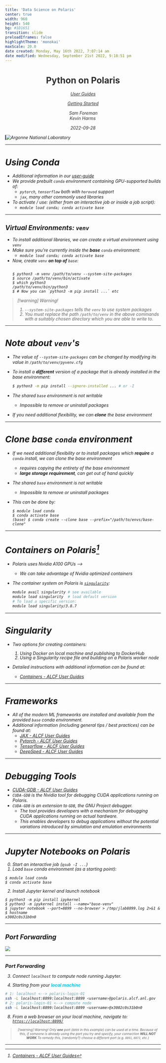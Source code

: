 ```yaml
---
title: 'Data Science on Polaris'
center: true
width: 960
height: 540
bg: #1D1651
transition: slide
preloadIframes: false
highlightTheme: 'monokai'
maxScale: 20.0
date created: Monday, May 16th 2022, 7:07:14 am
date modified: Wednesday, September 21st 2022, 9:18:51 pm
---
```


<!-- .slide bg="[[assets/background.png]]" -->

<grid align="center" drop="5 20" drag="90 60" style="background-color:#1D1651; border-radius:8px; opacity:0.9;">

# Python on Polaris <!-- .element style="color:white; font-size:2.25em; padding-top:5%; border-bottom:8px solid #1e8BC9; padding-bottom:2%; text-align:center!important;" align="stretch" -->

[<i class="fas fa-book fa-1x" alt="`fas:Book`"/> User Guides](https://argonne-lcf.github.io/user-guides/polaris/data-science-workflows/python/) <!-- .element style="font-size:1.1em; color:#B8E2DE!important; font-family:'JuliaMono', 'Courier New';line-height:0.7em;" -->

[<i class="fab fa-github fa-1x" alt="`fas:Github`"/> Getting Started](https://github.com/argonne-lcf/GettingStarted) <!-- .element style="font-size:1.1em; color:#B8E2DE!important; font-family:'JuliaMono', 'Courier New';line-height:0.7em;" -->

<a href="https://www.samforeman.me"><i class="fas fa-home fa-1x" alt="`fas:Home`" style="padding-right:2px;"/></a> Sam Foreman <br> Kevin Harms<!-- .element style="color:#655A90;" -->

2022-09-28 <!-- .element style="font-size:0.9em; color:#5E5381;padding:auto;margin:auto;atext-align:center!important;" -->

</grid>

<grid drag="100 20" drop="bottom" align="bottomright" >
<img src="https://raw.githubusercontent.com/saforem2/physicsSeminar/main/assets/Argonne_cmyk_white.svg" alt="Argonne National Laboratory">
</grid>


---

<!-- .slide template="[[left-border]]" -->

# Using Conda

- Additional information in our [<i class="fas fa-book fa-1x" alt="`fas:Book`"/> user-guide](https://argonne-lcf.github.io/user-guides/polaris/data-science-workflows/python/)
- We provide prebuilt `conda` environment containing GPU-supported builds of:
	- `pytorch`, `tensorflow` both with `horovod` support
	- `jax`, many other commonly used libraries
- To activate / use: (either from an interactive job or inside a job script):
	- `module load conda; conda activate base`

---

<!-- .slide template="[[left-border]]" style="font-size:0.8em;" -->

## Virtual Environments: `venv`

- To install additional libraries, we can create a virtual environment using `venv`
- Make sure you're currently inside the **base** `conda` environment:
	- `module load conda; conda activate base`
- Now, create `venv` **on top of** `base`:
  <pre><code class="bash" data-trim data-noescape>
  $ python3 -m venv /path/to/venv --system-site-packages
  $ source /path/to/venv/bin/activate
  $ which python3
  /path/to/venv/bin/python3
  $ # Now you can `python3 -m pip install ...` etc
  </code></pre>

> [!warning] Warning!
> 1. `--system-site-packages` tells the `venv` to use system packages
> 2. You must replace the path `/path/to/venv` in the above commands with a suitably chosen directory which you are able to write to.


---

<!-- .slide template="[[left-border]]" -->

# Note about `venv`'s

- The value of `--system-site-packages` can be changed by modifying its value in `/path/to/venv/pyvenv.cfg`
- To install a **different** version of a package that is already installed in the base environment:

  ```bash
  $ python3 -m pip install --ignore-installed ... # or -I
   ```

- The shared `base` environment is not writable
	- Impossible to remove or uninstall packages


- If you need additional flexibility, we can **clone** the base environment

---

<!-- .slide template="[[left-border]]" -->

# Clone base `conda` environment

- If we need additional flexibility or to install packages which **require** a `conda` install, we can clone the base environment
	- requires copying the entirety of the base environment
	- **large storage requirement**, can get out of hand quickly
- The shared `base` environment is not writable
	- Impossible to remove or uninstall packages
- This can be done by:

  ```
  $ module load conda
  $ conda activate base
  (base) $ conda create --clone base --prefix="/path/to/envs/base-clone"
  ```


---
<!-- .slide template="[[left-border]]" -->

# Containers on Polaris[^1]
- Polaris uses Nvidia A100 GPUs -->
	- We can take advantage of Nvidia optimized containers

- The container system on Polaris is [`singularity`](https://docs.sylabs.io/guides/3.5/user-guide/introduction.html):

  ```bash
  module avail singularity # see available
  module load singularity  # load default version
  # To load a specific version:
  module load singularity/3.8.7
  ```
[^1]: [<i class="fas fa-book fa-1x" alt="`fas:Book`"/> Containers - ALCF User Guides](https://argonne-lcf.github.io/user-guides/polaris/data-science-workflows/containers/containers/)

---

<!-- .slide template="[[left-border]]" style="text-align:left!important;" -->

# Singularity

- Two options for creating containers:
	1. Using Docker on local machine and publishing to DockerHub
	2. Using a Singularity recipe file and building on a Polaris worker node

- Detailed instructions with additional information can be found at:
	- [<i class="fas fa-book fa-1x" alt="`fas:Book`"/> Containers - ALCF User Guides](https://argonne-lcf.github.io/user-guides/polaris/data-science-workflows/containers/containers/)

---

<!-- .slide template="[[left-border]]" style="text-align:left!important;" -->

# Frameworks

- All of the modern ML frameworks are installed and available from the provided `base` conda environment.
- Additional information (including general tips / best practices) can be found at:
	- [<i class="fas fa-book fa-1x" alt="`fas:Book`"/> JAX - ALCF User Guides](https://argonne-lcf.github.io/user-guides/polaris/data-science-workflows/frameworks/jax/)
	- [<i class="fas fa-book fa-1x" alt="`fas:Book`"/> Pytorch - ALCF User Guides](https://argonne-lcf.github.io/user-guides/polaris/data-science-workflows/frameworks/pytorch/)
	- [<i class="fas fa-book fa-1x" alt="`fas:Book`"/> Tensorflow - ALCF User Guides](https://argonne-lcf.github.io/user-guides/polaris/data-science-workflows/frameworks/tensorflow/)
	- [<i class="fas fa-book fa-1x" alt="`fas:Book`"/> DeepSped - ALCF User Guides](https://argonne-lcf.github.io/user-guides/polaris/data-science-workflows/frameworks/deepspeed/)

---

<!-- .slide template="[[left-border]]" style="text-align:left!important;" -->

# Debugging Tools
- [<i class="fas fa-book fa-1x" alt="`fas:Book`"/> CUDA-GDB - ALCF User Guides](https://argonne-lcf.github.io/user-guides/polaris/debugging-tools/CUDA-GDB/)
- `CUDA-GDB` is the Nvidia tool for debugging CUDA applications running on Polaris.
- `CUDA-GDB` is an extension to `GDB`, the GNU Project debugger.
	- The tool provides developers with a mechanism for debugging CUDA applications running on actual hardware.
	- This enables developers to debug applications without the potential variations introduced by simulation and emulation environments

---
<!-- .slide style="text-size:70%;border-left:8px solid #1E8BC9 ;height:100%;" -->
# Jupyter Notebooks on Polaris
0. Start an interactive job (`qsub -I ...`)
1. Load `base` conda environment (as a starting point):
  ```shell
  $ module load conda
  $ conda activate base
  ```

2. Install Jupyter kernel and launch notebook
  ```shell
  $ python3 -m pip install ipykernel
  $ python3 -m ipykernel install --name="base-venv" 
  $ jupyter notebook --port=8899 --no-browser > /tmp/jlab8899.log 2>&1 &
  $ hostname
  x3002c0s31b0n0
  ```


---
## Port Forwarding

![](https://raw.githubusercontent.com/saforem2/ATPESC-StatisticalLearning/main/docs/assets/port-forwarding.svg) <!-- .element align="center" -->

---
<!-- .slide style="text-align:left;text-size:border-radius:8px; 60%;" -->

### Port Forwarding

3. Connect `localhost` to compute node running Jupyter.

4. Starting from your <span style="color:#00CCFF">**local machine**</span>
  ```bash
  # 1: localhost <--> polaris-login-01
  ssh -L localhost:8899:localhost:8899 <username>@polaris.alcf.anl.gov
  # 2: polaris-login-01 <--> compute node
  ssh -L localhost:8899:localhost:8899 <username>@x3002c0s31b0n0
  ```
8. From a web browser on your local machine, navigate to:
  [`https://localhost:8899/`](https://localhost:8899)

<div style="font-size:0.75em;" align="center">

> [!warning] Warning!
> Only **one** port (`8899` in this example) can be used at a time.
> Because of this, if someone is already using the port you try and specify, your connection **WILL NOT WORK**
> To remedy this, (randomly?) choose a different port (e.g. `8891`, `8873`, etc.)

</div>

---

<style>

:root {
    --r-heading-text-transform: none;
    --r-heading-font: 'Inter', 'Arial', "OpenSans-Bold", "Open Sans", Helvetica, Impact, sans-serif;
    --r-main-background-color: #1D1651;
    --r-main-font: 'Inter', "Arial", "Open Sans", "Coming Soon", "SourceSansPro", Helvetica Neue, sans-serif;
    --r-heading-letter-spacing: -0.45px;
    --r-heading-word-spacing: 0.5px;
    --r-heading-text-transform: none;
    --r-heading-text-shadow: none;
    --r-heading-font-weight: 700;
    --r-heading1-text-shadow: none;
    --r-main-font-size: 22px;
	--r-main-line-height: 1.5em;
    --r-monospace-font-size: 18px;
    --r-heading1-size: 1.33em;
    --r-heading2-size: 1.25em;
    --r-heading3-size: 1.2em;
    --r-heading4-size: 1.15em;
    --r-heading5-size: 1.05em;
    --r-heading6-size: 1.025em;
	--r-heading-line-height:1em;
    --r-code-font: 'JuliaMono', 'Courier New', "agave Nerd Font", monospace;
    --r-link-color: #B8E2DE;
    --r-link-color-dark: #f92672;
    --r-link-color-hover: #63ff51;
    --r-controls-color: #228BE6;
    --r-progress-color: #404040;
    --r-selection-background-color: rgba(255, 255, 0, 0.15);
    --r-selection-color: rgb(255, 255, 0);
    --r-main-color: #c8c8c8;
    --text-muted: #757575;
    --text-faint: #404040;
    --r-heading-color: #FFF;
    --r-background-color: #fff;
    -webkit-font-smoothing:subpixel-antialiased;
}

.reveal pre {
  display: block;
  margin: auto;
  text-align: justify;
  width:90%;
  font-family: var(--r-code-font);
  font-size: var(--r-monospace-font-size);
  min-width:90%!important;
  word-wrap: break-word;
  padding: auto;
  box-shadow: 0 5px px rgba(0, 0, 0, 0.5);
  white-space: pre-wrap;
}

.reveal p {
	margin:auto!important;
	padding:auto!important;
}

.reveal pre code {
	display: inline-block;
    top: 0;
    bottom: 0;
	margin:auto;
	padding:auto;
    font-size: 0.9em;
    background:#181344;
    color: #8B80B8;
	text-align: justify;
    letter-spacing: -0.45px!important;
    word-spacing: -0.5px!important;
}

.reveal {
    font-family: var(--r-main-font), sans-serif;
    font-size: var(--r-main-font-size);
    font-weight: normal;
    color: var(--r-main-color);
    background-color: var(--r-main-background-color);
}

.code {
	font-size:0.9em!important;
}

.reveal h1,
.reveal h2,
.reveal h3,
.reveal h4 {
    margin: var(--r-heading-margin);
    margin-left:4%;
	padding-top: 1%;
    color: #E0E0E0;
    font-family: var(--r-heading-font);
    line-height: var(--r-heading-line-height);
    word-spacing: var(--r-heading-word-spacing);
    text-transform: var(--r-heading-text-transform);
	text-align:left!important;
    text-shadow: var(--r-heading-text-shadow);
    word-wrap: break-word;
}

.reveal h1 {
    font-weight: 700;
    font-size: var(--r-heading1-size);
}

.reveal h2 {
    font-weight: 600;
    font-size: var(--r-heading2-size);
}

.reveal h3 {
    font-weight: 500;
    font-size: var(--r-heading3-size);
}

.reveal h4 {
    font-weight: 500;
    font-size: var(--r-heading4-size);
}

.reveal h5 {
    font-weight: 500;
    font-size: var(--r-heading5-size);
}
.reveal h6 {
    font-weight: 400;
    font-size: var(--r-heading6-size);
}

.reveal ul, ol {
	text-align:left;
}

.reveal ul ul,
.reveal ul ol,
.reveal ol ol,
.reveal ol ul {
  text-align:left;
}

.reveal ul ul {
    list-style: circle;
}
.container {
  position: relative;
}

.make-it-pop {
  filter: drop-shadow(0 0 10px purple);
}

.bottomright {
  position: absolute;
  bottom: 8px;
  right: 16px;
  font-size: 18px;
}

@media (max-width: 95%) {
  section {
    -webkit-flex-direction: column;
    flex-direction: column;
  }
}

.row {
  display: flex;
}

.column {
  flex: 50%;
}


#left {
  margin: 0 0 5px 5px;
  text-align: left;
  float: left;
  z-index: -10;
  width: 48%;
  font-size: 0.85em;
}

#right {
  margin: 0 0 5px 0;
  float: right;
  max-width: 48%;
  text-align: left;
  z-index: -10;
  width: 48%;
  font-size: 0.85em;
}

#darkBack {
    background-color: #1D1651;
    color: #efefef;
    .reveal a {
        color: #F92672;
        transition: color 0.15s ease;
    }
    .reveal a:hover {
        color: var(--r-link-color-hover);
    }
}

.multiCol {
    display: table;
    table-layout: fixed; /* don't fudge depending on content */
    width: 100%;
    text-align: left; /* matter of taste, makes imho sense */
    .col {
        display: table-cell;
        vertical-align: top;
        width: 50%;
        padding: 2% 0 2% 3%; /* some vertical, and between columns */
        &:first-of-type { padding-left: 0; } /* there's nothing before col1 */
    }
}

.reveal blockquote:before {
  content: "❝";
  font-size: 2.5em;
  margin-right: .05em;
  line-height: 0.1em;
  vertical-align: -0.3em;
  text-align: left;
  color: var(--text-faint);
  font-style: normal !important;
}

.reveal blockquote p {
  color: var(--text-muted);
  font-style: normal !important;
  font-align: left;
  display: inline;
  text-align: left;
}

.reveal blockquote em{
  color: var(--text-muted);
  text-align: left;
}

.reveal blockquote {
  border-radius: 8px !important;
  margin: 0.5rem 0rem 0.5rem 0rem;
  text-align: left;
  padding-top: 1rem;
  padding-left: 2rem;
  padding-bottom: 1rem;
  padding-right: 2rem;
  width: auto;
  font-style: normal !important;
}

.hljs {
    background: #201646 !important;
    border-radius: 8px !important;
}

.hljs-built_in {
  color: #EC6358;
}

#blue {
    color: #00CCFF;
}
#bright {
    color: #00A2FF;
}
#cyan {
    color: #00CCFF;
}
#purple {
    color: #AE81ff;
}
#green {
    color: #63FF51;
}
#yellow {
    color: #FD971F;
}
#lightpink {
    color: #E64980;
}
#pink {
    color: #F92672;
}
#red {
    color: #FA5252;
}
#grey {
    color: #666666;
}

#noteinverse {
    background-color: #1D1651;
    border-radius: 5px;
    border-color: #1D1651;
    color: #efefef;
    padding: auto;
    margin: auto;
}

#note {
    background-color: rgba(255, 255, 255, 0.1);
    padding: 10px;
    border-radius: 8px;
    border-color: rgba(240, 240, 240, 1.0);
    color: rgb(255, 255, 255);
    margin: auto;
}

#mark {
    margin: auto;
    padding: auto;
    background-color: #FD971F;
    color: #1D1651;
    font-weight: 700;
    border-radius: 7px;
}

#dark {
    background-color: #1D1651;
    color: #efefef;
    --r-link-color: #00CCFF!important;
    --r-header-color: #666666;
    -webkit-font-smoothing:subpixel-antialiased;
}

#halfsize {
    font-size: 0.5em;
}

#large {
  font-size: 1.25em;
}

.horizontal_dotted_line{
  border-bottom: 2px dotted gray;
}

.footer {
  font-size: 60%;
  vertical-align:bottom;
  color:#bdbdbd;
  font-weight:400;
  margin-left:-5px;
}
.note {
  color:#f8f8f8;
  border-radius:8px;
  background-color:#35353540;
  border-color:#66666640;
  padding: auto;
  margin:auto;
}

.callout {
  border-left: 6px solid rgb(var(--callout-color));
  background-color: #181242;
  opacity:95%;
  text-align:left;
  margin-left: 4%;
  border-radius:2px;
  page-break-inside: avoid;
}

.callout > ul,ol {
	line-height:1em!important;
}

.callout-title {
  display: flex;
  text-align:left;
  color: #f8f8f8;
  padding-left:10px;
  gap: 10px;
  font-size:1em;
  top: 0;
  position:relative;
  margin-top:0px!important;
  margin-bottom:0em!important;
  padding-top:0px!important;
  padding-bottom:0px!important;
  border-radius:2px;
  background-color: rgba(var(--callout-color), 0.3);
}

.callout-content {
	padding: 1px!important;
	top: 0;
	margin-left: 1%;
    padding-bottom:0.75em;
	padding:auto;
    line-height:1em!important;
}

.reveal .code-wrapper code {
	width: 98%;
}

.reveal code {
  font-family: var(--r-code-font);
  text-transform: none;
  tab-size: 4;
  padding:1.5px;
  background:#181344;
  color: #8EC5E4;
  border-radius:5px;
  letter-spacing: -0.45px!important;
  word-spacing: -0.5px!important;
}

#customcontrols > ul {
  display: none!important;
}

#customcontrols button {
  display: none!important;
}

.reveal .slides > section.present, .reveal .slides > section > section.present {
  min-height: 100% !important;
  display: flex !important;
  flex-direction: column !important;
  justify-content: center !important;
  position: absolute !important;
  top: 0 !important;
}
section > h1 {
  position: absolute !important;
  top: 0 !important;
  margin-left: auto !important;
  margin-right: auto !important;
  left: 0 !important;
  right: 0 !important;
}

.print-pdf .reveal .slides > section.present, .print-pdf .reveal .slides > section > section.present {
  min-height: 770px !important;
  position: relative !important;
}

.hljs-comment, .hljs-quote, .hljs-deletion, .hljs-meta {
	color: #5E5481;
}

.strong {
	color: #F92672!important;
	font-weight: 800;
}

.ol, .ul {
	margin-left: 4%;
	line-height:1.3em;
}

</style>